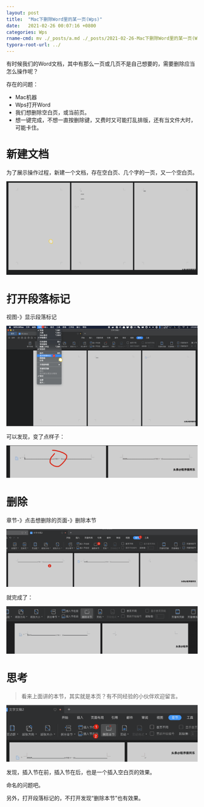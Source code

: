 ```yaml
---
layout: post
title:  "Mac下删除Word里的某一页(Wps)"
date:   2021-02-26 00:07:16 +0800
categories: Wps
rname-cmd: mv ./_posts/a.md ./_posts/2021-02-26-Mac下删除Word里的某一页(Wps).md
typora-root-url: ../
---
```


有时候我们的Word文档，其中有那么一页或几页不是自己想要的，需要删除应当怎么操作呢？

存在的问题：

- Mac机器
- Wps打开Word
- 我们想删除空白页，或当前页。
- 想一键完成，不想一直按删除键，又费时又可能打乱排版，还有当文件大时，可能卡住。

# 新建文档

为了展示操作过程，新建一个文档，存在空白页、几个字的一页，又一个空白页。

![image-20210226000940907](/assets/2021-02-26-Mac下删除Word里的某一页(Wps).assets/image-20210226000940907.png)

# 打开段落标记

视图-》显示段落标记

![image-20210226001227639](/assets/2021-02-26-Mac下删除Word里的某一页(Wps).assets/image-20210226001227639.png)

可以发现，变了点样子：

![image-20210226001347024](/assets/2021-02-26-Mac下删除Word里的某一页(Wps).assets/image-20210226001347024.png)

# 删除

章节-》点击想删除的页面-》删除本节

![image-20210226001426695](/assets/2021-02-26-Mac下删除Word里的某一页(Wps).assets/image-20210226001426695.png)

就完成了：

![image-20210226001505838](/assets/2021-02-26-Mac下删除Word里的某一页(Wps).assets/image-20210226001505838.png)

# 思考

> 看来上面讲的本节，其实就是本页？有不同经验的小伙伴欢迎留言。

![image-20210226001657879](/assets/2021-02-26-Mac下删除Word里的某一页(Wps).assets/image-20210226001657879.png)

发现，插入节在前，插入节在后，也是一个插入空白页的效果。

命名的问题吧。

另外，打开段落标记的，不打开发现“删除本节”也有效果。